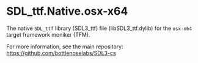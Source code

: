 # SDL_ttf.Native.osx-x64

The native `SDL_ttf` library (SDL3_ttf) file (libSDL3_ttf.dylib) for the `osx-x64` target framework moniker (TFM).

For more information, see the main repository: https://github.com/bottlenoselabs/SDL3-cs
